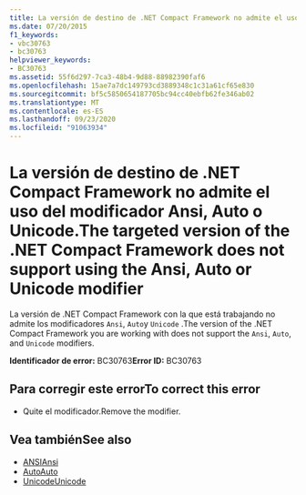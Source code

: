 ```yaml
---
title: La versión de destino de .NET Compact Framework no admite el uso del modificador Ansi, Auto o Unicode.
ms.date: 07/20/2015
f1_keywords:
- vbc30763
- bc30763
helpviewer_keywords:
- BC30763
ms.assetid: 55f6d297-7ca3-48b4-9d88-88982390faf6
ms.openlocfilehash: 15ae7a7dc149793cd3889348c1c31a61cf65e830
ms.sourcegitcommit: bf5c5850654187705bc94cc40ebfb62fe346ab02
ms.translationtype: MT
ms.contentlocale: es-ES
ms.lasthandoff: 09/23/2020
ms.locfileid: "91063934"
---
```

# <a name="the-targeted-version-of-the-net-compact-framework-does-not-support-using-the-ansi-auto-or-unicode-modifier"></a><span data-ttu-id="89a9f-102">La versión de destino de .NET Compact Framework no admite el uso del modificador Ansi, Auto o Unicode.</span><span class="sxs-lookup"><span data-stu-id="89a9f-102">The targeted version of the .NET Compact Framework does not support using the Ansi, Auto or Unicode modifier</span></span>

<span data-ttu-id="89a9f-103">La versión de .NET Compact Framework con la que está trabajando no admite los modificadores `Ansi`, `Auto`y `Unicode` .</span><span class="sxs-lookup"><span data-stu-id="89a9f-103">The version of the .NET Compact Framework you are working with does not support the `Ansi`, `Auto`, and `Unicode` modifiers.</span></span>  
  
 <span data-ttu-id="89a9f-104">**Identificador de error:** BC30763</span><span class="sxs-lookup"><span data-stu-id="89a9f-104">**Error ID:** BC30763</span></span>  
  
## <a name="to-correct-this-error"></a><span data-ttu-id="89a9f-105">Para corregir este error</span><span class="sxs-lookup"><span data-stu-id="89a9f-105">To correct this error</span></span>  
  
- <span data-ttu-id="89a9f-106">Quite el modificador.</span><span class="sxs-lookup"><span data-stu-id="89a9f-106">Remove the modifier.</span></span>  
  
## <a name="see-also"></a><span data-ttu-id="89a9f-107">Vea también</span><span class="sxs-lookup"><span data-stu-id="89a9f-107">See also</span></span>

- [<span data-ttu-id="89a9f-108">ANSI</span><span class="sxs-lookup"><span data-stu-id="89a9f-108">Ansi</span></span>](../language-reference/modifiers/ansi.md)
- [<span data-ttu-id="89a9f-109">Auto</span><span class="sxs-lookup"><span data-stu-id="89a9f-109">Auto</span></span>](../language-reference/modifiers/auto.md)
- [<span data-ttu-id="89a9f-110">Unicode</span><span class="sxs-lookup"><span data-stu-id="89a9f-110">Unicode</span></span>](../language-reference/modifiers/unicode.md)

